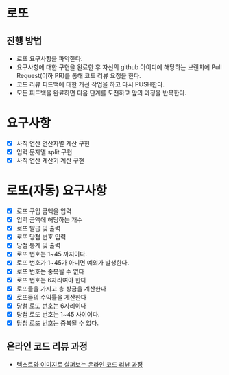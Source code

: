# 로또

## 진행 방법

* 로또 요구사항을 파악한다.
* 요구사항에 대한 구현을 완료한 후 자신의 github 아이디에 해당하는 브랜치에 Pull Request(이하 PR)를 통해 코드 리뷰 요청을 한다.
* 코드 리뷰 피드백에 대한 개선 작업을 하고 다시 PUSH한다.
* 모든 피드백을 완료하면 다음 단계를 도전하고 앞의 과정을 반복한다.

# 요구사항

- [x] 사칙 연산 연산자별 계산 구현
- [x] 입력 문자열 split 구현
- [x] 사칙 연산 계산기 계산 구현

# 로또(자동) 요구사항

- [x] 로또 구입 금액을 입력
- [x] 입력 금액에 해당하는 개수
- [x] 로또 발급 및 출력
- [x] 로또 당첨 번호 입력
- [x] 당첨 통계 및 출력
- [x] 로또 번호는 1~45 까지이다.
- [x] 로또 번호가 1~45가 아니면 예외가 발생한다.
- [x] 로또 번호는 중복될 수 없다
- [x] 로또 번호는 6자리여야 한다
- [x] 로또들을 가지고 총 상금을 계산한다
- [x] 로또들의 수익률을 계산한다
- [x] 당첨 로또 번호는 6자리이다
- [x] 당첨 로또 번호는 1~45 사이이다.
- [x] 당첨 로또 번호는 중복될 수 없다.

## 온라인 코드 리뷰 과정

* [텍스트와 이미지로 살펴보는 온라인 코드 리뷰 과정](https://github.com/next-step/nextstep-docs/tree/master/codereview)
